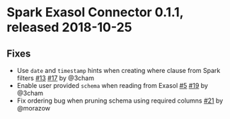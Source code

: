 # Spark Exasol Connector 0.1.1, released 2018-10-25

## Fixes

* Use `date` and `timestamp` hints when creating where clause from Spark filters
  [#13](https://github.com/exasol/spark-connector/issues/13)
  [#17](https://github.com/exasol/spark-connector/pull/17) by @3cham
* Enable user provided `schema` when reading from Exasol
  [#5](https://github.com/exasol/spark-connector/issues/5)
  [#19](https://github.com/exasol/spark-connector/pull/19) by @3cham
* Fix ordering bug when pruning schema using required columns
  [#21](https://github.com/exasol/spark-connector/pull/21) by @morazow
